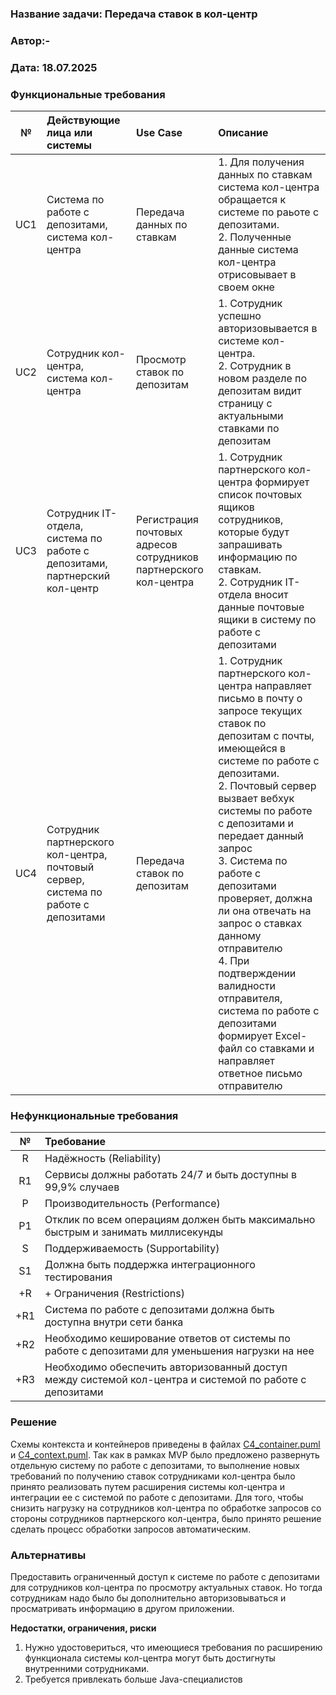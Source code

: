 ﻿### <a name="_b7urdng99y53"></a>**Название задачи:** Передача ставок в кол-центр
### <a name="_hjk0fkfyohdk"></a>**Автор:**-
### <a name="_uanumrh8zrui"></a>**Дата:** 18.07.2025
### <a name="_3bfxc9a45514"></a>**Функциональные требования**

| **№** | **Действующие лица или системы**                                                   | **Use Case**                                                     | **Описание**                                                                                                                                                                                                                                                                                                                                                                                                                                                                                                                            |
|:-----:|:-----------------------------------------------------------------------------------|:-----------------------------------------------------------------|:----------------------------------------------------------------------------------------------------------------------------------------------------------------------------------------------------------------------------------------------------------------------------------------------------------------------------------------------------------------------------------------------------------------------------------------------------------------------------------------------------------------------------------------|
|  UC1  | Система по работе с депозитами, система кол-центра                                 | Передача данных по ставкам                                       | 1. Для получения данных по ставкам система кол-центра обращается к системе по раьоте с депозитами.  <br/>2. Полученные данные система кол-центра отрисовывает в своем окне                                                                                                                                                                                                                                                                                                                                                              |
|  UC2  | Сотрудник кол-центра, система кол-центра                                           | Просмотр ставок по депозитам                                     | 1. Сотрудник успешно авторизовывается в системе кол-центра.  <br/>2. Сотрудник в новом разделе по депозитам видит страницу с актуальными ставками по депозитам                                                                                                                                                                                                                                                                                                                                                                          |
|  UC3  | Сотрудник IT-отдела, система по работе с депозитами, партнерский кол-центр         | Регистрация почтовых адресов сотрудников партнерского кол-центра | 1. Сотрудник партнерского кол-центра формирует список почтовых ящиков сотрудников, которые будут запрашивать информацию по ставкам.  <br/>2. Сотрудник IT-отдела вносит данные почтовые ящики в систему по работе с депозитами                                                                                                                                                                                                                                                                                                          |
|  UC4  | Сотрудник партнерского кол-центра, почтовый сервер, система по работе с депозитами | Передача ставок по депозитам                                     | 1. Сотрудник партнерского кол-центра направляет письмо в почту о запросе текущих ставок по депозитам с почты, имеющейся в системе по работе с депозитами.  <br/>2. Почтовый сервер вызвает вебхук системы по работе с депозитами и передает данный запрос  <br/>3. Система по работе с депозитами проверяет, должна ли она отвечать на запрос о ставках данному отправителю  <br/>4. При подтверждении валидности отправителя, система по работе с депозитами формирует Excel-файл со ставками и направляет ответное письмо отправителю |


### <a name="_u8xz25hbrgql"></a>**Нефункциональные требования**

| **№** | **Требование**                                                                                          |
|:-----:|:--------------------------------------------------------------------------------------------------------|
|   R   | Надёжность (Reliability)                                                                                |                                      
|  R1   | Сервисы должны работать 24/7 и быть доступны в 99,9% случаев                                            |                                      
|   P   | Производительность (Performance)                                                                        |                                      
|  P1   | Отклик по всем операциям должен быть максимально быстрым и занимать миллисекунды                        |                                      
|   S   | Поддерживаемость (Supportability)                                                                       |                                      
|  S1   | Должна быть поддержка интеграционного тестирования                                                      |                                      
|  +R   | + Ограничения (Restrictions)                                                                            |                                      
|  +R1  | Система по работе с депозитами должна быть доступна внутри сети банка                                   |
|  +R2  | Необходимо кеширование ответов от системы по работе с депозитами для уменьшения нагрузки на нее         | 
|  +R3  | Необходимо обеспечить авторизованный доступ между системой кол-центра и системой по работе с депозитами | 

### <a name="_qmphm5d6rvi3"></a>**Решение**
Схемы контекста и контейнеров приведены в файлах [C4_container.puml](C4_container.puml) и [C4_context.puml](C4_context.puml).
Так как в рамках MVP было предложено развернуть отдельную систему по работе с депозитами, то выполнение новых требований по получению ставок сотрудниками кол-центра было принято реализовать путем расширения системы кол-центра и интеграции ее с системой по работе с депозитами.
Для того, чтобы снизить нагрузку на сотрудников кол-центра по обработке запросов со стороны сотрудников партнерского кол-центра, было принято решение сделать процесс обработки запросов автоматическим.

### <a name="_bjrr7veeh80c"></a>**Альтернативы**
Предоставить ограниченный доступ к системе по работе с депозитами для сотрудников кол-центра по просмотру актуальных ставок.
Но тогда сотрудникам надо было бы дополнительно авторизовываться и просматривать информацию в другом приложении.

**Недостатки, ограничения, риски**

1. Нужно удостовериться, что имеющиеся требования по расширению функционала системы кол-центра могут быть достигнуты внутренними сотрудниками.
2. Требуется привлекать больше Java-специалистов
